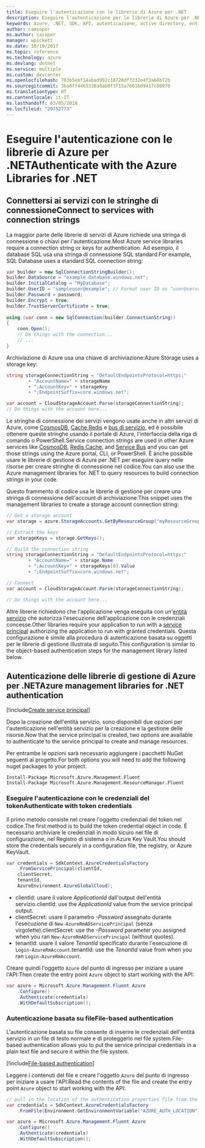 ```yaml
---
title: Eseguire l'autenticazione con le librerie di Azure per .NET
description: Eseguire l'autenticazione per le librerie di Azure per .NET
keywords: Azure, .NET, SDK, API, autenticazione, active directory, entità servizio
author: camsoper
ms.author: casoper
manager: wpickett
ms.date: 10/19/2017
ms.topic: reference
ms.technology: azure
ms.devlang: dotnet
ms.service: multiple
ms.custom: devcenter
ms.openlocfilehash: 783b5ebf14abad992c18726df7232e4f3a68b72b
ms.sourcegitcommit: 3ba0ff4463338a0ab0f3f15a7601b89417c06970
ms.translationtype: HT
ms.contentlocale: it-IT
ms.lasthandoff: 03/05/2018
ms.locfileid: "29752773"
---
```

# <a name="authenticate-with-the-azure-libraries-for-net"></a><span data-ttu-id="bfd30-104">Eseguire l'autenticazione con le librerie di Azure per .NET</span><span class="sxs-lookup"><span data-stu-id="bfd30-104">Authenticate with the Azure Libraries for .NET</span></span>

## <a name="connect-to-services-with-connection-strings"></a><span data-ttu-id="bfd30-105">Connettersi ai servizi con le stringhe di connessione</span><span class="sxs-lookup"><span data-stu-id="bfd30-105">Connect to services with connection strings</span></span>

<span data-ttu-id="bfd30-106">La maggior parte delle librerie di servizi di Azure richiede una stringa di connessione o chiavi per l'autenticazione.</span><span class="sxs-lookup"><span data-stu-id="bfd30-106">Most Azure service libraries require a connection string or keys for authentication.</span></span> <span data-ttu-id="bfd30-107">Ad esempio, il database SQL usa una stringa di connessione SQL standard:</span><span class="sxs-lookup"><span data-stu-id="bfd30-107">For example, SQL Database uses a standard SQL connection string:</span></span>

```csharp
var builder = new SqlConnectionStringBuilder();
builder.DataSource = "example.database.windows.net";
builder.InitialCatalog = "MyDatabase";
builder.UserID = "sampleuser@example"; // Format user ID as "user@server"
builder.Password = password;
builder.Encrypt = true;
builder.TrustServerCertificate = true;
                
using (var conn = new SqlConnection(builder.ConnectionString))
{
    conn.Open();
    // Do things with the connection...
    // ...
}
```

<span data-ttu-id="bfd30-108">Archiviazione di Azure usa una chiave di archiviazione:</span><span class="sxs-lookup"><span data-stu-id="bfd30-108">Azure Storage uses a storage key:</span></span>

```csharp
string storageConnectionString = "DefaultEndpointsProtocol=https;"
        + "AccountName=" + storageName
        + ";AccountKey=" + storageKey
        + ";EndpointSuffix=core.windows.net";

var account = CloudStorageAccount.Parse(storageConnectionString);
// Do things with the account here...
```

<span data-ttu-id="bfd30-109">Le stringhe di connessione dei servizi vengono usate anche in altri servizi di Azure, come [CosmosDB](/azure/documentdb/documentdb-dotnet-application#a-nametoc395637769astep-5-wiring-up-azure-cosmos-db), [Cache Redis](/azure/redis-cache/cache-dotnet-how-to-use-azure-redis-cache) e [bus di servizio](/azure/service-bus-messaging/service-bus-dotnet-get-started-with-queues), ed è possibile ottenere queste stringhe usando il portale di Azure, l'interfaccia della riga di comando o PowerShell.</span><span class="sxs-lookup"><span data-stu-id="bfd30-109">Service connection strings are used in other Azure services like [CosmosDB](/azure/documentdb/documentdb-dotnet-application#a-nametoc395637769astep-5-wiring-up-azure-cosmos-db), [Redis Cache](/azure/redis-cache/cache-dotnet-how-to-use-azure-redis-cache), and [Service Bus](/azure/service-bus-messaging/service-bus-dotnet-get-started-with-queues) and you can get those strings using the Azure portal, CLI, or PowerShell.</span></span>  <span data-ttu-id="bfd30-110">È anche possibile usare le librerie di gestione di Azure per .NET per eseguire query nelle risorse per creare stringhe di connessione nel codice.</span><span class="sxs-lookup"><span data-stu-id="bfd30-110">You can also use the Azure management libraries for .NET to query resources to build connection strings in your code.</span></span> 

<span data-ttu-id="bfd30-111">Questo frammento di codice usa le librerie di gestione per creare una stringa di connessione dell'account di archiviazione:</span><span class="sxs-lookup"><span data-stu-id="bfd30-111">This snippet uses the management libraries to create a storage account connection string:</span></span>

```csharp
// Get a storage account
var storage = azure.StorageAccounts.GetByResourceGroup("myResourceGroup", "myStorageAccount");

// Extract the keys
var storageKeys = storage.GetKeys();

// Build the connection string
string storageConnectionString = "DefaultEndpointsProtocol=https;"
        + "AccountName=" + storage.Name
        + ";AccountKey=" + storageKeys[0].Value
        + ";EndpointSuffix=core.windows.net";

// Connect
var account = CloudStorageAccount.Parse(storageConnectionString);

// Do things with the account here...
```

<span data-ttu-id="bfd30-112">Altre librerie richiedono che l'applicazione venga eseguita con un'[entità servizio](https://docs.microsoft.com/azure/active-directory/develop/active-directory-application-objects) che autorizza l'esecuzione dell'applicazione con le credenziali concesse.</span><span class="sxs-lookup"><span data-stu-id="bfd30-112">Other libraries require your application to run with a [service principal](https://docs.microsoft.com/azure/active-directory/develop/active-directory-application-objects) authorizing the application to run with granted credentials.</span></span> <span data-ttu-id="bfd30-113">Questa configurazione è simile alla procedura di autenticazione basata su oggetti per le librerie di gestione illustrata di seguito.</span><span class="sxs-lookup"><span data-stu-id="bfd30-113">This configuration is similar to the object-based authentication steps for the management library listed below.</span></span>

## <a name="mgmt-auth"></a><span data-ttu-id="bfd30-114">Autenticazione delle librerie di gestione di Azure per .NET</span><span class="sxs-lookup"><span data-stu-id="bfd30-114">Azure management libraries for .NET authentication</span></span>

[!include[Create service principal](includes/create-sp.md)]

<span data-ttu-id="bfd30-115">Dopo la creazione dell'entità servizio, sono disponibili due opzioni per l'autenticazione nell'entità servizio per la creazione e la gestione delle risorse.</span><span class="sxs-lookup"><span data-stu-id="bfd30-115">Now that the service principal is created, two options are available to authenticate to the service principal to create and manage resources.</span></span>

<span data-ttu-id="bfd30-116">Per entrambe le opzioni sarà necessario aggiungere i pacchetti NuGet seguenti al progetto.</span><span class="sxs-lookup"><span data-stu-id="bfd30-116">For both options you will need to add the following nuget packages to your project.</span></span>

```
Install-Package Microsoft.Azure.Management.Fluent
Install-Package Microsoft.Azure.Management.ResourceManager.Fluent
```

### <a name="authenticate-with-token-credentials"></a><span data-ttu-id="bfd30-117">Eseguire l'autenticazione con le credenziali del token</span><span class="sxs-lookup"><span data-stu-id="bfd30-117">Authenticate with token credentials</span></span>

<span data-ttu-id="bfd30-118">Il primo metodo consiste nel creare l'oggetto credenziali del token nel codice.</span><span class="sxs-lookup"><span data-stu-id="bfd30-118">The first method is to build the token credential object in code.</span></span>  <span data-ttu-id="bfd30-119">È necessario archiviare le credenziali in modo sicuro nel file di configurazione, nel Registro di sistema o in Azure Key Vault.</span><span class="sxs-lookup"><span data-stu-id="bfd30-119">You should store the credentials securely in a configuration file, the registry, or Azure KeyVault.</span></span>

```csharp
var credentials = SdkContext.AzureCredentialsFactory
    .FromServicePrincipal(clientId,
    clientSecret,
    tenantId, 
    AzureEnvironment.AzureGlobalCloud);
```

- <span data-ttu-id="bfd30-120">clientId: usare il valore *ApplicationId* dall'output dell'entità servizio.</span><span class="sxs-lookup"><span data-stu-id="bfd30-120">clientId: use the *ApplicationId* value from the service principal output.</span></span>
- <span data-ttu-id="bfd30-121">clientSecret: usare il parametro *-Password* assegnato durante l'esecuzione di `New-AzureRmADServicePrincipal` (senza virgolette).</span><span class="sxs-lookup"><span data-stu-id="bfd30-121">clientSecret: use the *-Password* parameter you assigned when you ran `New-AzureRmADServicePrincipal` (without quotes).</span></span>
- <span data-ttu-id="bfd30-122">tenantId: usare il valore *TenantId* specificato durante l'esecuzione di `Login-AzureRmAccount`.</span><span class="sxs-lookup"><span data-stu-id="bfd30-122">tenantId: use the *TenantId* value from when you ran `Login-AzureRmAccount`.</span></span>

<span data-ttu-id="bfd30-123">Creare quindi l'oggetto `Azure` del punto di ingresso per iniziare a usare l'API:</span><span class="sxs-lookup"><span data-stu-id="bfd30-123">Then create the entry point `Azure` object to start working with the API:</span></span>

```csharp
var azure = Microsoft.Azure.Management.Fluent.Azure
    .Configure()
    .Authenticate(credentials)
    .WithDefaultSubscription();
```

### <a name="mgmt-file"></a><span data-ttu-id="bfd30-124">Autenticazione basata su file</span><span class="sxs-lookup"><span data-stu-id="bfd30-124">File-based authentication</span></span>

<span data-ttu-id="bfd30-125">L'autenticazione basata su file consente di inserire le credenziali dell'entità servizio in un file di testo normale e di proteggerlo nel file system.</span><span class="sxs-lookup"><span data-stu-id="bfd30-125">File-based authentication allows you to put the service principal credentials in a plain text file and secure it within the file system.</span></span>

[!include[File-based authentication](includes/file-based-auth.md)]

<span data-ttu-id="bfd30-126">Leggere i contenuti del file e creare l'oggetto `Azure` del punto di ingresso per iniziare a usare l'API:</span><span class="sxs-lookup"><span data-stu-id="bfd30-126">Read the contents of the file and create the entry point `Azure` object to start working with the API:</span></span>

```csharp
// pull in the location of the authentication properties file from the environment 
var credentials = SdkContext.AzureCredentialsFactory
    .FromFile(Environment.GetEnvironmentVariable("AZURE_AUTH_LOCATION"));

var azure = Microsoft.Azure.Management.Fluent.Azure
    .Configure()
    .Authenticate(credentials)
    .WithDefaultSubscription();
```
